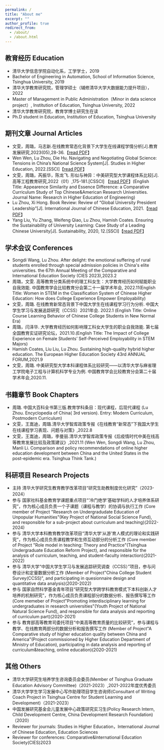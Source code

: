 ```yaml
---
permalink: /
title: "About me"
excerpt: ""
author_profile: true
redirect_from: 
  - /about/
  - /about.html
---
```


## 教育经历 Education

* 清华大学信息学院自动化系，工学学士，2019
* Bachelor of Engineering in Automation, School of Information Science, Tsinghua University, 2019
* 清华大学教育研究院，管理学硕士（辅修清华大学大数据能力提升项目），2022 
* Master of Management in Public Administration（Minor in data science project）, Institution of Education, Tsinghua University, 2022
* 清华大学教育研究院，教育学博士研究生在读
* Ph.D student in Education, Institution of Education, Tsinghua University


## 期刊文章 Journal Articles

* 文雯，周璐，马志新.在线教育常态化背景下大学生在线课程学情分析[J].教育发展研究,2023(05),28-36.【[read PDF](files/在线教育常态化背景下大学生在线课程学情分析_文雯.pdf)】
* Wen Wen, Lu Zhou, Die Hu. Navigating and Negotiating Global Science: Tensions in China’s National Science System[J]. Studies in Higher Education, 2022.[SSCI]【[read PDF](https://github.com/zhoulu1997/zhoulu1997.github.io/blob/7b9ac4492ac8a7d11327c5922c5e3b0c73a2d06c/files/Navigating%20and%20negotiating%20global%20science%20tensions%20in%20China%20s%20national%20science%20system.pdf)】
* 文雯，周璐，芮振华，陈龙飞. 形似与神异：中美研究型大学课程体系比较[J]. 高等工程教育研究,2022（01）,175-181.[CSSCI] 【[read PDF](https://github.com/zhoulu1997/zhoulu1997.github.io/blob/7b9ac4492ac8a7d11327c5922c5e3b0c73a2d06c/files/2022Engineering.pdf)】(English Title: Appearence Similarity and Essence Difference: a Comparative Curriculum Study of Top Chinese&American Research Universities. Journal Name: Research in Higher Education of Engineering)
* Lu Zhou, Xi Hong. Book Review: Review of “Global University President Leadership”[J]. International Journal of Chinese Education, 2021.【[read PDF](https://github.com/zhoulu1997/zhoulu1997.github.io/blob/7b9ac4492ac8a7d11327c5922c5e3b0c73a2d06c/files/bookreview2021.pdf)】
* Yang Liu, Yu Zhang, Weifeng Qiao, Lu Zhou, Hamish Coates. Ensuring the Sustainability of University Learning: Case Study of a Leading Chinese University[J]. Sustainability, 2020, 12.[SSCI]【[read PDF](https://github.com/zhoulu1997/zhoulu1997.github.io/blob/42ec15c1cd4307d84989d3c33a2866de284ae037/files/sustainability-12-06929.pdf)】


  
## 学术会议 Conferences

* Songdi Wang, Lu Zhou. After delight: the emotional suffering of rural students enrolled through special admission policies in China's elite universities. the 67th Annual Meeting of the Comparative and International Education Society (CIES 2023),2023.2
* 周璐，文雯. 高等教育分类系统中的理工科女生：大学教育经历如何赋能职业自我效能. 中国教育学会比较教育分会第二十一届学术年会, 2022.11(English Title: Women in STEM in the Classification System of Chinese Higher Education: How does College Experience Empower Employability)
* 文雯，周璐. 在线教育新常态背景下中国大学生在线课程学习行为分析. 中国大学生学习与发展追踪研究（CCSS）2021年会. 2022.1 (English Title: Online Course Learning Behavior of Chinese College Students in New Normal Era)
* 周璐，闫泽华. 大学教育经历如何影响理工科女大学生的职业自我效能. 第七届全国教育实证研究论坛，2021.10.(English Title: The Impact of College Experience on Female Students’ Self-Perceived Employability in STEM Majors)
* Hamish Coates, Liu Liu, Lu Zhou. Sustaining high-quality hybrid higher education. The European Higher Education Society 43rd ANNUAL FORUM,2021.9
* 文雯，周璐. 中美研究型大学本科课程体系比较研究——以清华大学与麻省理工学院电子工程与计算机科学专业为例. 中国教育学会比较教育分会第二十届学术年会,2020.11.

## 书籍章节 Book Chapters

* 周璐. 中国大百科全书第三版.教育学科条目：现代课程，后现代课程
(Lu Zhou. Encyclopedia of China( 3rd version). Entry: Modern Curriculum, Postmodern Curriculum)
* 文雯，王嵩迪，周璐.清华大学智库政策专报《在线教育“新常态”下我国大学生在线课程学习表现、问题与对策》,2022.8
* 文雯，王嵩迪，周璐，李曼丽.清华大学智库政策专报《后疫情时代中美在线高等教育发展比较及政策建议》,2021.11
(Wen Wen, Songdi Wang, Lu Zhou, Manli Li. Comparison and policy recommendations of online higher education development between China and the United States in the post-epidemic era. Tsinghua Think Tank.)

  
## 科研项目 Research Projects

* 主持 清华大学研究生教育教学改革项目“研究生助教制度优化研究”（2023-2024）
* 参与 国家社科基金教育学课题重点项目“‘冷门绝学’基础学科的人才培养体系研究”，作为核心成员负责一个子课题（课程与教学）的协调与执行工作
(Core member of Project "Research on Undergradudate Education of Unpopular Humanities"(Key Project of National Social Science Fund), and  responsible for a sub-project about curriculum and teaching)(2022-2024)
* 参与 清华大学本科教育教学改革项目“清华大学‘从游’育人模式的理论和实践研究”，作为核心成员负责课程教学和生师互动部分的分析工作
(Core member of Project "Role model in teaching: Theory and Practice"(Tsinghua Undergraduate Education Reform Project), and responsible for the analysis of curriculum, teaching, and student-faculty interaction)(2021-2022)
* 参与 清华大学“中国大学生学习与发展追踪研究调查（CCSS）”项目，参与问卷设计和定量数据分析工作
(Member of Project"China College Student Survey(CCSS)", and participating in quesionnaire design and quantitative data analysis)(2020-2022)
* 参与 国家自然科学基金青年项目“研究型大学跨学科教育模式下本科创新人才培养的机制研究”，作为核心成员负责课程部分的数据分析、报告撰写等工作
(Core memeber of Project"Promoting interdisciplinary learning for undergraduates in research universities"(Youth Project of National Natural Science Fund), and responsible for data analysis and reporting of curriculum part)(2020-2021)
* 参与 教育部高等教育司委托项目“中美高等教育质量的比较研究”，参与课程与教学、在线教育两部分的数据分析和报告撰写工作
(Member of Project"A Comparative study of higher education quality between China and America"(Project commissioned by Higher Education Department of Ministry of Education), participating in data analysis and reporting of curriculum&teaching, online education)(2020-2021)

  
## 其他 Others

* 清华大学研究生培养学生咨询委员会委员(Member of Tsinghua Graduate Education Advisory Committee)（2021-2023）,2021-2022年度优秀委员
* 清华大学学生学习发展中心写作助理项目学生咨询师(Consultant of Writing Coach Project in Tsinghua Centre for Student Learning and Development)（2021-2023）
* 中国发展研究基金会儿童发展中心政策研究实习生(Policy Research Intern, Child Development Centre, China Development Research Foundation)（2020）
* Reviewer for journals: Studies in Higher Education，International Journal of Chinese Education, Education Sciences
* Reviewer for conferences: Comparative&International Education Society(CIES)2023


